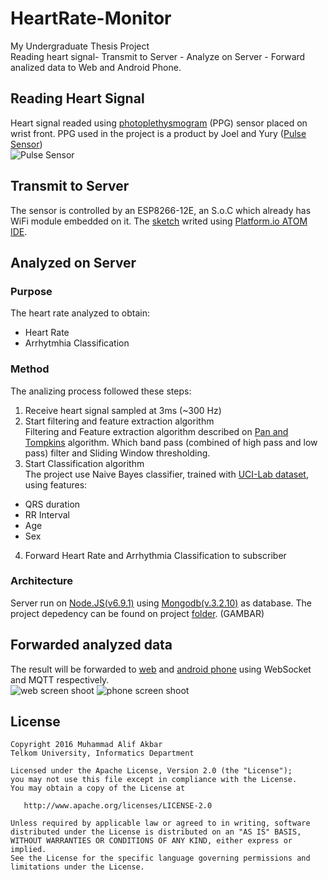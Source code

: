 HeartRate-Monitor
=================

My Undergraduate Thesis Project  
Reading heart signal- Transmit to Server - Analyze on Server - Forward analized data to Web and Android Phone.

Reading Heart Signal
--------------------
Heart signal readed using [photoplethysmogram](https://en.wikipedia.org/wiki/Photoplethysmogram) (PPG) sensor placed on wrist front. PPG used in the project is a product by Joel and Yury ([Pulse Sensor](http://pulsesensor.com/))  
![Pulse Sensor](http://cdn.shopify.com/s/files/1/0100/6632/products/PulseSensorAmpedFinger-web_2.jpg?v=1348514131)

Transmit to Server 
----------------------
The sensor is controlled by an ESP8266-12E, an S.o.C which already has WiFi module embedded on it. The [sketch](https://github.com/alifgiant/HeartRate-Monitor/tree/NewTA/Sensor) writed using [Platform.io ATOM IDE](http://docs.platformio.org/en/stable/ide/atom.html).

Analyzed on Server
------------------
### Purpose
The heart rate analyzed to obtain:  
* Heart Rate
* Arrhytmhia Classification

### Method
The analizing process followed these steps:  
1. Receive heart signal sampled at 3ms (~300 Hz)  
2. Start filtering and feature extraction algorithm  
 Filtering and Feature extraction algorithm described on [Pan and Tompkins](http://www.robots.ox.ac.uk/~gari/teaching/cdt/A3/readings/ECG/Pan+Tompkins.pdf) algorithm. Which band pass (combined of high pass and low pass) filter and Sliding Window thresholding.
3. Start Classification algorithm  
 The project use Naive Bayes classifier, trained with [UCI-Lab dataset](https://archive.ics.uci.edu/ml/datasets/Arrhythmia), using features:
 * QRS duration
 * RR Interval
 * Age
 * Sex
4. Forward Heart Rate and Arrhythmia Classification to subscriber

### Architecture
Server run on [Node.JS(v6.9.1)](https://nodejs.org/en/download/) using [Mongodb(v.3.2.10)](https://www.mongodb.com/) as database. The project depedency can be found on project [folder](https://github.com/alifgiant/HeartRate-Monitor/tree/NewTA/Web).
(GAMBAR)

Forwarded analyzed data
-----------------------
The result will be forwarded to [web](https://github.com/alifgiant/HeartRate-Monitor/tree/NewTA/Web) and [android phone](https://github.com/alifgiant/HeartRate-Monitor/tree/NewTA/Android/Jantung) using WebSocket and MQTT respectively.  
![web screen shoot](https://raw.githubusercontent.com/alifgiant/HeartRate-Monitor/NewTA/public/images/web_r.jpg)
![phone screen shoot](https://raw.githubusercontent.com/alifgiant/HeartRate-Monitor/NewTA/public/images/phone_r.jpg)

License
-------
	Copyright 2016 Muhammad Alif Akbar
	Telkom University, Informatics Department

	Licensed under the Apache License, Version 2.0 (the "License");
	you may not use this file except in compliance with the License.
	You may obtain a copy of the License at

	   http://www.apache.org/licenses/LICENSE-2.0

	Unless required by applicable law or agreed to in writing, software
	distributed under the License is distributed on an "AS IS" BASIS,
	WITHOUT WARRANTIES OR CONDITIONS OF ANY KIND, either express or implied.
	See the License for the specific language governing permissions and
	limitations under the License.